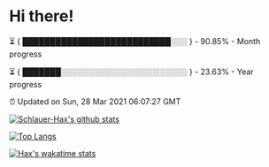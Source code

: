 # Hi there!

⏳ { ███████████████████████████░░░ } - 90.85% - Month progress

⏳ { ███████░░░░░░░░░░░░░░░░░░░░░░░ } - 23.63% - Year progress

⏰ Updated on Sun, 28 Mar 2021 06:07:27 GMT


[![Schlauer-Hax's github stats](https://github-readme-stats.vercel.app/api?username=Schlauer-Hax&show_icons=true&theme=dark&count_private=true)](https://github.com/Schlauer-Hax)


[![Top Langs](https://github-readme-stats.vercel.app/api/top-langs/?username=Schlauer-Hax&layout=compact&theme=dark)](https://github.com/Schlauer-Hax?tab=repositories)


[![Hax's wakatime stats](https://github-readme-stats.vercel.app/api/wakatime?username=Hax&theme=dark)](https://wakatime.com/@Hax)

